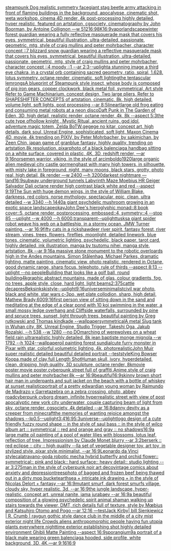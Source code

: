 [steampunk Dog realistic symmetry face](https://www.ebank.nz/aiartgenerator?category=steampunk%2520Dog%2520realistic%2520symmetry%2520face)[giant stag beetle army attacking in front of flaming buildings in the background, apocalypse, cinematic shot, weta workshop, cinema 4D render, 4k post-processing highly detailed, hyper realistic, featured on artstation, cgsociety, cinematography by John Boorman, by Antoine Collignon —w 512](https://www.ebank.nz/aiartgenerator?category=giant%2520stag%2520beetle%2520army%2520attacking%2520in%2520front%2520of%2520flaming%2520buildings%2520in%2520the%2520background%2C%2520apocalypse%2C%2520cinematic%2520shot%2C%2520weta%2520workshop%2C%2520cinema%25204D%2520render%2C%25204k%2520post-processing%2520highly%2520detailed%2C%2520hyper%2520realistic%2C%2520featured%2520on%2520artstation%2C%2520cgsociety%2C%2520cinematography%2520by%2520John%2520Boorman%2C%2520by%2520Antoine%2520Collignon%2520%E2%80%94w%2520512)[16:9](https://www.ebank.nz/aiartgenerator?category=16%3A9)[8K](https://www.ebank.nz/aiartgenerator?category=8K)[16:9](https://www.ebank.nz/aiartgenerator?category=16%3A9)[vapor](https://www.ebank.nz/aiartgenerator?category=vapor)[landscape](https://www.ebank.nz/aiartgenerator?category=landscape)[winter forest guardian wearing a fully reflective masquerade mask that covers his eyes, symmetrical, beautiful illustration, ultra-detailed, passionate, geometric, mtg, style of craig mullins and peter mohrbacher, character concept ::7 blizzard snow guardian wearing a reflective masquerade mask that covers his eyes, symmetrical, beautiful illustration, ultra-detailed, passionate, geometric, mtg, style of craig mullins and peter mohrbacher, character concept ::4 moody ::1 --ar 2:3](https://www.ebank.nz/aiartgenerator?category=winter%2520forest%2520guardian%2520wearing%2520a%2520fully%2520reflective%2520masquerade%2520mask%2520that%2520covers%2520his%2520eyes%2C%2520symmetrical%2C%2520beautiful%2520illustration%2C%2520ultra-detailed%2C%2520passionate%2C%2520geometric%2C%2520mtg%2C%2520style%2520of%2520craig%2520mullins%2520and%2520peter%2520mohrbacher%2C%2520character%2520concept%2520%3A%3A7%2520blizzard%2520snow%2520guardian%2520wearing%2520a%2520reflective%2520masquerade%2520mask%2520that%2520covers%2520his%2520eyes%2C%2520symmetrical%2C%2520beautiful%2520illustration%2C%2520ultra-detailed%2C%2520passionate%2C%2520geometric%2C%2520mtg%2C%2520style%2520of%2520craig%2520mullins%2520and%2520peter%2520mohrbacher%2C%2520character%2520concept%2520%3A%3A4%2520moody%2520%3A%3A1%2520--ar%25202%3A3)[--uplight](https://www.ebank.nz/aiartgenerator?category=--uplight)[a stunning image a third eye chakra, in a crystal orb containing sacred geometry, ratio, spiral, 1.628, lotus symmetry, octane render, cinematic, soft lighting](https://www.ebank.nz/aiartgenerator?category=a%2520stunning%2520image%2520a%2520third%2520eye%2520chakra%2C%2520in%2520a%2520crystal%2520orb%2520containing%2520sacred%2520geometry%2C%2520ratio%2C%2520spiral%2C%25201.628%2C%2520lotus%2520symmetry%2C%2520octane%2520render%2C%2520cinematic%2C%2520soft%2520lighting)[the tentascular lemrongs](https://www.ebank.nz/aiartgenerator?category=the%2520tentascular%2520lemrongs)[A blueprint of Steampunk style insect,   whose body is composed of pig iron gears, copper clockwork, black metal foil, symmetrical, Art style Refer to Game Machinarium.  concept design, Two large pliers, Refer to SHAPESHIFTER CONCEPTS  of artstation, cinematic,  8k, high detailed,  volume light,  soft lights,  post processing    --ar 8:5](https://www.ebank.nz/aiartgenerator?category=A%2520blueprint%2520of%2520Steampunk%2520style%2520insect%2C%2520%2520%2520whose%2520body%2520is%2520composed%2520of%2520pig%2520iron%2520gears%2C%2520copper%2520clockwork%2C%2520black%2520metal%2520foil%2C%2520symmetrical%2C%2520Art%2520style%2520Refer%2520to%2520Game%2520Machinarium.%2520%2520concept%2520design%2C%2520Two%2520large%2520pliers%2C%2520Refer%2520to%2520SHAPESHIFTER%2520CONCEPTS%2520%2520of%2520artstation%2C%2520cinematic%2C%2520%25208k%2C%2520high%2520detailed%2C%2520%2520volume%2520light%2C%2520%2520soft%2520lights%2C%2520%2520post%2520processing%2520%2520%2520%2520--ar%25208%3A5)[lineart](https://www.ebank.nz/aiartgenerator?category=lineart)[large old frog eating and consuming metal robots at a neon disco](https://www.ebank.nz/aiartgenerator?category=large%2520old%2520frog%2520eating%2520and%2520consuming%2520metal%2520robots%2520at%2520a%2520neon%2520disco)[Daft Punk in The Garden of Eden, 3D, high detail, realistic render, octane render, 4k, 8k --aspect 5:3](https://www.ebank.nz/aiartgenerator?category=Daft%2520Punk%2520in%2520The%2520Garden%2520of%2520Eden%2C%25203D%2C%2520high%2520detail%2C%2520realistic%2520render%2C%2520octane%2520render%2C%25204k%2C%25208k%2520--aspect%25205%3A3)[the cute type ofhollow knight , Mystic Ritual, ancient ruins, god idol, adventure,magic totem, Zelda BoTW,gegege no kitar, concept art, high details, dark soul, Unreal Engine, sophisticated, soft light, Maxon Cinema 4D, movie, 4k trending on PIXIV, by Peter Mohrbacher, by sakimichan, by Zeen Chin, japan game of granblue fantasy, highly quality, trending on artstation,8k resolustion, pixar](https://www.ebank.nz/aiartgenerator?category=the%2520cute%2520type%2520ofhollow%2520knight%2520%2C%2520Mystic%2520Ritual%2C%2520ancient%2520ruins%2C%2520god%2520idol%2C%2520adventure%2Cmagic%2520totem%2C%2520Zelda%2520BoTW%2Cgegege%2520no%2520kitar%2C%2520concept%2520art%2C%2520high%2520details%2C%2520dark%2520soul%2C%2520Unreal%2520Engine%2C%2520sophisticated%2C%2520soft%2520light%2C%2520Maxon%2520Cinema%25204D%2C%2520movie%2C%25204k%2520trending%2520on%2520PIXIV%2C%2520by%2520Peter%2520Mohrbacher%2C%2520by%2520sakimichan%2C%2520by%2520Zeen%2520Chin%2C%2520japan%2520game%2520of%2520granblue%2520fantasy%2C%2520highly%2520quality%2C%2520trending%2520on%2520artstation%2C8k%2520resolustion%2C%2520pixar)[photo of a black balenciaga handbag sitting on a white surface, covered in plastic, 4K, 3D, redshift render, —ar 9:16](https://www.ebank.nz/aiartgenerator?category=photo%2520of%2520a%2520black%2520balenciaga%2520handbag%2520sitting%2520on%2520a%2520white%2520surface%2C%2520covered%2520in%2520plastic%2C%25204K%2C%25203D%2C%2520redshift%2520render%2C%2520%E2%80%94ar%25209%3A16)[norsemen warrior, viking, in the style of arcimboldo](https://www.ebank.nz/aiartgenerator?category=norsemen%2520warrior%2C%2520viking%2C%2520in%2520the%2520style%2520of%2520arcimboldo)[1920](https://www.ebank.nz/aiartgenerator?category=1920)[large organic alien medieval city castle gormenghast with many high towers, in silhouette, with misty lake in foreground, night, many moons, black stars, grotty, photo real, high detail, 8k render —w 2400 —h 3200](https://www.ebank.nz/aiartgenerator?category=large%2520organic%2520alien%2520medieval%2520city%2520castle%2520gormenghast%2520with%2520many%2520high%2520towers%2C%2520in%2520silhouette%2C%2520with%2520misty%2520lake%2520in%2520foreground%2C%2520night%2C%2520many%2520moons%2C%2520black%2520stars%2C%2520grotty%2C%2520photo%2520real%2C%2520high%2520detail%2C%25208k%2520render%2520%E2%80%94w%25202400%2520%E2%80%94h%25203200)[darkest nightmare —land](https://www.ebank.nz/aiartgenerator?category=darkest%2520nightmare%2520%E2%80%94land)[16:9](https://www.ebank.nz/aiartgenerator?category=16%3A9)[subway underground tunnels Labyrinth Maze Moebius HR Geiger Salvador Dali octane render high contrast black white and red  --aspect 9:19](https://www.ebank.nz/aiartgenerator?category=subway%2520underground%2520tunnels%2520Labyrinth%2520Maze%2520Moebius%2520HR%2520Geiger%2520Salvador%2520Dali%2520octane%2520render%2520high%2520contrast%2520black%2520white%2520and%2520red%2520%2520--aspect%25209%3A19)[The Sun with huge demon wings, in the style of William Blake, darkness, red colors, norse mythology, spectacular, epic, clean, ultra detailed --w 3340 --h 1440](https://www.ebank.nz/aiartgenerator?category=The%2520Sun%2520with%2520huge%2520demon%2520wings%2C%2520in%2520the%2520style%2520of%2520William%2520Blake%2C%2520darkness%2C%2520red%2520colors%2C%2520norse%2520mythology%2C%2520spectacular%2C%2520epic%2C%2520clean%2C%2520ultra%2520detailed%2520--w%25203340%2520--h%25201440)[a giant psychdelic mushroom growing in an exotic space landscape](https://www.ebank.nz/aiartgenerator?category=a%2520giant%2520psychdelic%2520mushroom%2520growing%2520in%2520an%2520exotic%2520space%2520landscape)[okay](https://www.ebank.nz/aiartgenerator?category=okay)[John Dee's hieroglyphic monad::8 book cover::5, octane render, postprocessing, embossed::4, symmetry::4 --stop 85 --uplight --w 4000 --h 6000](https://www.ebank.nz/aiartgenerator?category=John%2520Dee%27s%2520hieroglyphic%2520monad%3A%3A8%2520book%2520cover%3A%3A5%2C%2520octane%2520render%2C%2520postprocessing%2C%2520embossed%3A%3A4%2C%2520symmetry%3A%3A4%2520--stop%252085%2520--uplight%2520--w%25204000%2520--h%25206000)[,transparent](https://www.ebank.nz/aiartgenerator?category=%2Ctransparent)[--uplight](https://www.ebank.nz/aiartgenerator?category=--uplight)[tusks](https://www.ebank.nz/aiartgenerator?category=tusks)[a giant spider robot weave his web on a battleship, in a stormy ocean. JMW Turner painting. --ar 16:9](https://www.ebank.nz/aiartgenerator?category=a%2520giant%2520spider%2520robot%2520weave%2520his%2520web%2520on%2520a%2520battleship%2C%2520in%2520a%2520stormy%2520ocean.%2520JMW%2520Turner%2520painting.%2520--ar%252016%3A9)[fifty cats in a rickshaw](https://www.ebank.nz/aiartgenerator?category=fifty%2520cats%2520in%2520a%2520rickshaw)[deer river spirit, fantasy forest, river stream, vines, trees, flowers, fireflies, moonlight, detailed linework, blue tones, cinematic, volumetric lighting, psychedelic, black paper, tarot card, highly detailed, ink illustration, manga by tsutomu nihei, manga style, artstation, 8k   --ar 9:16](https://www.ebank.nz/aiartgenerator?category=deer%2520river%2520spirit%2C%2520fantasy%2520forest%2C%2520river%2520stream%2C%2520vines%2C%2520trees%2C%2520flowers%2C%2520fireflies%2C%2520moonlight%2C%2520detailed%2520linework%2C%2520blue%2520tones%2C%2520cinematic%2C%2520volumetric%2520lighting%2C%2520psychedelic%2C%2520black%2520paper%2C%2520tarot%2520card%2C%2520highly%2520detailed%2C%2520ink%2520illustration%2C%2520manga%2520by%2520tsutomu%2520nihei%2C%2520manga%2520style%2C%2520artstation%2C%25208k%2520%2520%2520--ar%25209%3A16)[a massive stone monument to the robotic overloards high in the Andes mountains, Simon Stålenhag, Michael Parkes, dramatic lighting, matte painting, cinematic view, photo realistic, rendered in Octane, good dynamic range, sharp focus, telephoto, rule of thirds --aspect 8:13 --uplight --no people](https://www.ebank.nz/aiartgenerator?category=a%2520massive%2520stone%2520monument%2520to%2520the%2520robotic%2520overloards%2520high%2520in%2520the%2520Andes%2520mountains%2C%2520Simon%2520St%C3%A5lenhag%2C%2520Michael%2520Parkes%2C%2520dramatic%2520lighting%2C%2520matte%2520painting%2C%2520cinematic%2520view%2C%2520photo%2520realistic%2C%2520rendered%2520in%2520Octane%2C%2520good%2520dynamic%2520range%2C%2520sharp%2520focus%2C%2520telephoto%2C%2520rule%2520of%2520thirds%2520--aspect%25208%3A13%2520--uplight%2520--no%2520people)[Building that looks like a golf ball, round building](https://www.ebank.nz/aiartgenerator?category=Building%2520that%2520looks%2520like%2520a%2520golf%2520ball%2C%2520round%2520building)[4k](https://www.ebank.nz/aiartgenerator?category=4k)[graphic abstract mountains, made of glas, colour gradients, fog, no trees, apple style, close, hard light, light beams](https://www.ebank.nz/aiartgenerator?category=graphic%2520abstract%2520mountains%2C%2520made%2520of%2520glas%2C%2520colour%2520gradients%2C%2520fog%2C%2520no%2520trees%2C%2520apple%2520style%2C%2520close%2C%2520hard%2520light%2C%2520light%2520beams)[2:3](https://www.ebank.nz/aiartgenerator?category=2%3A3)[75](https://www.ebank.nz/aiartgenerator?category=75)[cattle decap](https://www.ebank.nz/aiartgenerator?category=cattle%2520decap)[res](https://www.ebank.nz/aiartgenerator?category=res)[Beksinkski](https://www.ebank.nz/aiartgenerator?category=Beksinkski)[style](https://www.ebank.nz/aiartgenerator?category=style)[--uplight](https://www.ebank.nz/aiartgenerator?category=--uplight)[9:16](https://www.ebank.nz/aiartgenerator?category=9%3A16)[universe](https://www.ebank.nz/aiartgenerator?category=universe)[minimalist](https://www.ebank.nz/aiartgenerator?category=minimalist)[civil war photo, black and white, star wars c-3po, wet plate collodion, sharp, high detail, Mathew Brady,](https://www.ebank.nz/aiartgenerator?category=civil%2520war%2520photo%2C%2520black%2520and%2520white%2C%2520star%2520wars%2520c-3po%2C%2520wet%2520plate%2520collodion%2C%2520sharp%2C%2520high%2520detail%2C%2520Mathew%2520Brady%2C)[600](https://www.ebank.nz/aiartgenerator?category=600)[9:16](https://www.ebank.nz/aiartgenerator?category=9%3A16)[first person view of sitting down in the sand and meditating at the edge of a clear pond with 10 koi swimming in the water, a small mossy ledge overhang and Cliffside waterfalls, surrounded by pine and spruce trees, sunset, light through trees, beautiful  painting by Greg rutkowski and Thomas kindkade --wallpaper](https://www.ebank.nz/aiartgenerator?category=first%2520person%2520view%2520of%2520sitting%2520down%2520in%2520the%2520sand%2520and%2520meditating%2520at%2520the%2520edge%2520of%2520a%2520clear%2520pond%2520with%252010%2520koi%2520swimming%2520in%2520the%2520water%2C%2520a%2520small%2520mossy%2520ledge%2520overhang%2520and%2520Cliffside%2520waterfalls%2C%2520surrounded%2520by%2520pine%2520and%2520spruce%2520trees%2C%2520sunset%2C%2520light%2520through%2520trees%2C%2520beautiful%2520%2520painting%2520by%2520Greg%2520rutkowski%2520and%2520Thomas%2520kindkade%2520--wallpaper)[symmetrical](https://www.ebank.nz/aiartgenerator?category=symmetrical)[A metal Slug tank in Wuhan city, 8K, Unreal Engine, Studio Trigger, Takeshi Oga, Jakub Rozalski, --h 538 --w 1280 --no DO](https://www.ebank.nz/aiartgenerator?category=A%2520metal%2520Slug%2520tank%2520in%2520Wuhan%2520city%2C%25208K%2C%2520Unreal%2520Engine%2C%2520Studio%2520Trigger%2C%2520Takeshi%2520Oga%2C%2520Jakub%2520Rozalski%2C%2520--h%2520538%2520--w%25201280%2520--no%2520DO)[marching of werewolves on a wheat field  rain ultrarealistic highly detailed,  8k  jean baptiste monge mignola --w 1792 --h 1024](https://www.ebank.nz/aiartgenerator?category=marching%2520of%2520werewolves%2520on%2520a%2520wheat%2520field%2520%2520rain%2520ultrarealistic%2520highly%2520detailed%2C%2520%25208k%2520%2520jean%2520baptiste%2520monge%2520mignola%2520--w%25201792%2520--h%25201024)[--wallpaper](https://www.ebank.nz/aiartgenerator?category=--wallpaper)[oil painting forest sundial](https://www.ebank.nz/aiartgenerator?category=oil%2520painting%2520forest%2520sundial)[cute furry monster in Pixar with star, colorful,volumetric lighting, 4k, photorealistic](https://www.ebank.nz/aiartgenerator?category=cute%2520furry%2520monster%2520in%2520Pixar%2520with%2520star%2C%2520colorful%2Cvolumetric%2520lighting%2C%25204k%2C%2520photorealistic)[John Muir super realistic detailed beautiful detailed portrait --test](https://www.ebank.nz/aiartgenerator?category=John%2520Muir%2520super%2520realistic%2520detailed%2520beautiful%2520detailed%2520portrait%2520--test)[style](https://www.ebank.nz/aiartgenerator?category=style)[King Bowser Koopa,made of clay,full Length Shot](https://www.ebank.nz/aiartgenerator?category=King%2520Bowser%2520Koopa%2Cmade%2520of%2520clay%2Cfull%2520Length%2520Shot)[Human skull, ivory, hyperdetailed, clean, dripping, high quality, 3D sculpture, octane render, 8k](https://www.ebank.nz/aiartgenerator?category=Human%2520skull%2C%2520ivory%2C%2520hyperdetailed%2C%2520clean%2C%2520dripping%2C%2520high%2520quality%2C%25203D%2520sculpture%2C%2520octane%2520render%2C%25208k)[movie poster,movie poster,cyberpunk,street full of graffiti,Anime,style of craig mullins and peter mohrbacher,8k —ar 16:9](https://www.ebank.nz/aiartgenerator?category=movie%2520poster%2Cmovie%2520poster%2Ccyberpunk%2Cstreet%2520full%2520of%2520graffiti%2CAnime%2Cstyle%2520of%2520craig%2520mullins%2520and%2520peter%2520mohrbacher%2C8k%2520%E2%80%94ar%252016%3A9)[beautiful](https://www.ebank.nz/aiartgenerator?category=beautiful)[16:9](https://www.ebank.nz/aiartgenerator?category=16%3A9)[skinny brown short hair man in underpants and suit jacket on the beach with a bottle of whiskey at sunset realistic](https://www.ebank.nz/aiartgenerator?category=skinny%2520brown%2520short%2520hair%2520man%2520in%2520underpants%2520and%2520suit%2520jacket%2520on%2520the%2520beach%2520with%2520a%2520bottle%2520of%2520whiskey%2520at%2520sunset%2520realistic)[portrait of a pretty edwardian young woman by Raimundo de Madrazo y Garreta](https://www.ebank.nz/aiartgenerator?category=portrait%2520of%2520a%2520pretty%2520edwardian%2520young%2520woman%2520by%2520Raimundo%2520de%2520Madrazo%2520y%2520Garreta)[zebra on a zebra crossing, photo, abbey road](https://www.ebank.nz/aiartgenerator?category=zebra%2520on%2520a%2520zebra%2520crossing%2C%2520photo%2C%2520abbey%2520road)[cyberpunk cyborg dream, infinite hyperrealistic street with view of post apocalyptic new york city underwater, couple capturing beam of light from sky, octane render, cgsociety, 4k detailed --ar 16:8](https://www.ebank.nz/aiartgenerator?category=cyberpunk%2520cyborg%2520dream%2C%2520infinite%2520hyperrealistic%2520street%2520with%2520view%2520of%2520post%2520apocalyptic%2520new%2520york%2520city%2520underwater%2C%2520couple%2520capturing%2520beam%2520of%2520light%2520from%2520sky%2C%2520octane%2520render%2C%2520cgsociety%2C%25204k%2520detailed%2520--ar%252016%3A8)[danny devity as a creeper from minecraft](https://www.ebank.nz/aiartgenerator?category=danny%2520devity%2520as%2520a%2520creeper%2520from%2520minecraft)[the memories of wanting rejoice amongst the shadows --lp](https://www.ebank.nz/aiartgenerator?category=the%2520memories%2520of%2520wanting%2520rejoice%2520amongst%2520the%2520shadows%2520--lp)[0.5](https://www.ebank.nz/aiartgenerator?category=0.5)[--uplight](https://www.ebank.nz/aiartgenerator?category=--uplight)[3:4](https://www.ebank.nz/aiartgenerator?category=3%3A4)[16:9](https://www.ebank.nz/aiartgenerator?category=16%3A9)[5:3](https://www.ebank.nz/aiartgenerator?category=5%3A3)[universe](https://www.ebank.nz/aiartgenerator?category=universe)[--uplight](https://www.ebank.nz/aiartgenerator?category=--uplight)[logo design of a cute friendly fuzzy round shape :: in the style of saul bass :: in the style of wilco album art :: symmetrical :: red and orange and gray  :: no shadows](https://www.ebank.nz/aiartgenerator?category=logo%2520design%2520of%2520a%2520cute%2520friendly%2520fuzzy%2520round%2520shape%2520%3A%3A%2520in%2520the%2520style%2520of%2520saul%2520bass%2520%3A%3A%2520in%2520the%2520style%2520of%2520wilco%2520album%2520art%2520%3A%3A%2520symmetrical%2520%3A%3A%2520red%2520and%2520orange%2520and%2520gray%2520%2520%3A%3A%2520no%2520shadows)[16:9](https://www.ebank.nz/aiartgenerator?category=16%3A9)[a large matte oil painting of a pool of water lilies with blossoms, lotus leaf, reflection of tree, Impressionism by Claude Monet,blurry  --ar 3:2](https://www.ebank.nz/aiartgenerator?category=a%2520large%2520matte%2520oil%2520painting%2520of%2520a%2520pool%2520of%2520water%2520lilies%2520with%2520blossoms%2C%2520lotus%2520leaf%2C%2520reflection%2520of%2520tree%2C%2520Impressionism%2520by%2520Claude%2520Monet%2Cblurry%2520%2520--ar%25203%3A2)[berserk :: red eclipse :: city :: high quality --ll](https://www.ebank.nz/aiartgenerator?category=berserk%2520%3A%3A%2520red%2520eclipse%2520%3A%3A%2520city%2520%3A%3A%2520high%2520quality%2520--ll)[a set of vegetable designer toy, art toy ,in stylized style, pixar style,minimalist, --ar 16:9](https://www.ebank.nz/aiartgenerator?category=a%2520set%2520of%2520vegetable%2520designer%2520toy%2C%2520art%2520toy%2520%2Cin%2520stylized%2520style%2C%2520pixar%2520style%2Cminimalist%2C%2520--ar%252016%3A9)[Leonardo da Vinci style](https://www.ebank.nz/aiartgenerator?category=Leonardo%2520da%2520Vinci%2520style)[calatrava](https://www.ebank.nz/aiartgenerator?category=calatrava)[no-god](https://www.ebank.nz/aiartgenerator?category=no-god)[a robotic mecha hybrid butterfly and orchid flower:: symmetrical:: pink and black:: hard surface:: heavy detail:: studio lighting --ar 3:2](https://www.ebank.nz/aiartgenerator?category=a%2520robotic%2520mecha%2520hybrid%2520butterfly%2520and%2520orchid%2520flower%3A%3A%2520symmetrical%3A%3A%2520pink%2520and%2520black%3A%3A%2520hard%2520surface%3A%3A%2520heavy%2520detail%3A%3A%2520studio%2520lighting%2520--ar%25203%3A2)[75](https://www.ebank.nz/aiartgenerator?category=75)[man in the style of cyberpunk noir art deco](https://www.ebank.nz/aiartgenerator?category=man%2520in%2520the%2520style%2520of%2520cyberpunk%2520noir%2520art%2520deco)[vintage comics about anxiety and depression](https://www.ebank.nz/aiartgenerator?category=vintage%2520comics%2520about%2520anxiety%2520and%2520depression)[trees](https://www.ebank.nz/aiartgenerator?category=trees)[photo of bagged and frozen beef being thawed out in a dirty mop bucket](https://www.ebank.nz/aiartgenerator?category=photo%2520of%2520bagged%2520and%2520frozen%2520beef%2520being%2520thawed%2520out%2520in%2520a%2520dirty%2520mop%2520bucket)[earthsea + intricate ink drawing + in the style of Nicolas Delort + fantasy --ar 16:9](https://www.ebank.nz/aiartgenerator?category=earthsea%2520%2B%2520intricate%2520ink%2520drawing%2520%2B%2520in%2520the%2520style%2520of%2520Nicolas%2520Delort%2520%2B%2520fantasy%2520--ar%252016%3A9)[mutant smurf, dark forest smurfs village, cloudy sky, hyper realistic, 3d, --ar 16:9](https://www.ebank.nz/aiartgenerator?category=mutant%2520smurf%2C%2520dark%2520forest%2520smurfs%2520village%2C%2520cloudy%2520sky%2C%2520hyper%2520realistic%2C%25203d%2C%2520--ar%252016%3A9)[the jungle landscape, hyper-realistic, concept art, unreal nanite, jama jurabaev --ar 16:9](https://www.ebank.nz/aiartgenerator?category=the%2520jungle%2520landscape%2C%2520hyper-realistic%2C%2520concept%2520art%2C%2520unreal%2520nanite%2C%2520jama%2520jurabaev%2520--ar%252016%3A9)[a beautiful composition of a glowing psychedelic spirit animal shaman walking up stairs towards the viewer, DMT,  rich details full of texture, style by Mœbius and Katsuhiro Otomo and Pogo —ar 12:16 —test](https://www.ebank.nz/aiartgenerator?category=a%2520beautiful%2520composition%2520of%2520a%2520glowing%2520psychedelic%2520spirit%2520animal%2520shaman%2520walking%2520up%2520stairs%2520towards%2520the%2520viewer%2C%2520DMT%2C%2520%2520rich%2520details%2520full%2520of%2520texture%2C%2520style%2520by%2520M%C5%93bius%2520and%2520Katsuhiro%2520Otomo%2520and%2520Pogo%2520%E2%80%94ar%252012%3A16%2520%E2%80%94test)[Jack Kirby| bill Sienkiewicz | R. Crumb  | raygun gothic style dance club in the middle of a city mist exterior night life Crowds aliens anthropomorphic people having fun utopia plants everywhere nighttime exterior establishing shot highly detailed environment Ghibli Matte Painting --aspect 16:9](https://www.ebank.nz/aiartgenerator?category=Jack%2520Kirby%7C%2520bill%2520Sienkiewicz%2520%7C%2520R.%2520Crumb%2520%2520%7C%2520raygun%2520gothic%2520style%2520dance%2520club%2520in%2520the%2520middle%2520of%2520a%2520city%2520mist%2520exterior%2520night%2520life%2520Crowds%2520aliens%2520anthropomorphic%2520people%2520having%2520fun%2520utopia%2520plants%2520everywhere%2520nighttime%2520exterior%2520establishing%2520shot%2520highly%2520detailed%2520environment%2520Ghibli%2520Matte%2520Painting%2520--aspect%252016%3A9)[sporangium](https://www.ebank.nz/aiartgenerator?category=sporangium)[9](https://www.ebank.nz/aiartgenerator?category=9)[a portrait of a black male wearing green balenciaga hooded, side profile, white background, 3D, 4K,—ar 9:16](https://www.ebank.nz/aiartgenerator?category=a%2520portrait%2520of%2520a%2520black%2520male%2520wearing%2520green%2520balenciaga%2520hooded%2C%2520side%2520profile%2C%2520white%2520background%2C%25203D%2C%25204K%2C%E2%80%94ar%25209%3A16)[16:9](https://www.ebank.nz/aiartgenerator?category=16%3A9)
